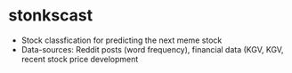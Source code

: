 # stonkscast
- Stock classfication for predicting the next meme stock
- Data-sources: Reddit posts (word frequency), financial data (KGV, KGV, recent stock price development
